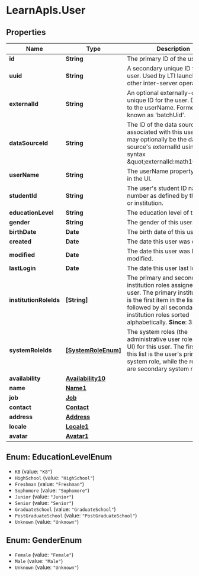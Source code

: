 # LearnApIs.User

## Properties
Name | Type | Description | Notes
------------ | ------------- | ------------- | -------------
**id** | **String** | The primary ID of the user. | [optional] 
**uuid** | **String** | A secondary unique ID for the user.  Used by LTI launches and other inter-server operations. | [optional] 
**externalId** | **String** | An optional externally-defined unique ID for the user.  Defaults to the userName.  Formerly known as &#x27;batchUid&#x27;. | [optional] 
**dataSourceId** | **String** | The ID of the data source associated with this user.  This may optionally be the data source&#x27;s externalId using the syntax \&quot;externalId:math101\&quot;. | [optional] 
**userName** | **String** | The userName property, shown in the UI. | [optional] 
**studentId** | **String** | The user&#x27;s student ID name or number as defined by the school or institution. | [optional] 
**educationLevel** | **String** | The education level of this user.   | Type      | Description  | --------- | --------- | | K8 | Kindergarten through 8th grade | | HighSchool | Grades 9 through 12. | | Freshman | College or university freshman. | | Sophomore | College or university sophomore. | | Junior | College or university junior. | | Senior | College or university senior. | | GraduateSchool | Graduate school student. | | PostGraduateSchool | Post-graduate school student. | | Unknown | Education Level is not known, or not specified. |  | [optional] 
**gender** | **String** | The gender of this user.   | Type      | Description  | --------- | --------- | | Female | Female | | Male | Male | | Unknown | Gender is not known, or not specified. |  | [optional] 
**birthDate** | **Date** | The birth date of this user. | [optional] 
**created** | **Date** | The date this user was created. | [optional] 
**modified** | **Date** | The date this user was last modified. | [optional] 
**lastLogin** | **Date** | The date this user last logged in. | [optional] 
**institutionRoleIds** | **[String]** | The primary and secondary institution roles assigned to this user. The primary institution role is the first item in the list, followed by all secondary institution roles sorted alphabetically.  **Since**: 3300.3.0 | [optional] 
**systemRoleIds** | [**[SystemRoleEnum]**](SystemRoleEnum.md) | The system roles (the administrative user roles in the UI) for this user.  The first role in this list is the user&#x27;s primary system role, while the remaining are secondary system roles. | [optional] 
**availability** | [**Availability10**](Availability10.md) |  | [optional] 
**name** | [**Name1**](Name1.md) |  | [optional] 
**job** | [**Job**](Job.md) |  | [optional] 
**contact** | [**Contact**](Contact.md) |  | [optional] 
**address** | [**Address**](Address.md) |  | [optional] 
**locale** | [**Locale1**](Locale1.md) |  | [optional] 
**avatar** | [**Avatar1**](Avatar1.md) |  | [optional] 

<a name="EducationLevelEnum"></a>
## Enum: EducationLevelEnum

* `K8` (value: `"K8"`)
* `HighSchool` (value: `"HighSchool"`)
* `Freshman` (value: `"Freshman"`)
* `Sophomore` (value: `"Sophomore"`)
* `Junior` (value: `"Junior"`)
* `Senior` (value: `"Senior"`)
* `GraduateSchool` (value: `"GraduateSchool"`)
* `PostGraduateSchool` (value: `"PostGraduateSchool"`)
* `Unknown` (value: `"Unknown"`)


<a name="GenderEnum"></a>
## Enum: GenderEnum

* `Female` (value: `"Female"`)
* `Male` (value: `"Male"`)
* `Unknown` (value: `"Unknown"`)

